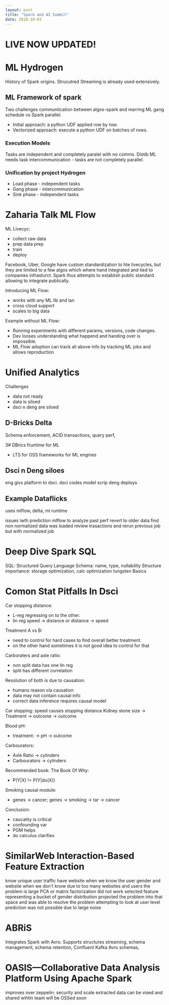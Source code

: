 ```yaml
---
layout: post
title: "Spark and AI Summit"
date: 2018-10-03
---
```

# LIVE NOW UPDATED!


# ML Hydrogen
History of Spark origins. Strucutred Streaming is already used extensively. 

## ML Framework of spark

Two challenges communitcation between algos-spark and marring ML gang schedule vs Spark parallel.

- Initial approach: a python UDF applied row by row.
- Vectorized approach: execute a python UDF on batches of rows.

### Execution Models
Tasks are independent and completely paralel with no comms.
Distib ML needs task intercommunication - tasks are not completely parallel.

### Unification by project Hydrogen

- Load phase - independent tasks
- Gang phase - intercommunication
- Sink phase - independent tasks


# Zaharia Talk ML Flow

ML Livecyc:

- collect raw data
- prep data prep 
- train 
- deploy


Facebook, Uber, Google have custom standardization to hte livecycles, but they are limited to a few algos which where hand integrated and tied to companies infrasturct. Spark thus attempts to establish public standard allowing to integrate publically.

Introducing ML Flow:

- works with any ML lib and lan
- cross cloud support
- scales to big data

Example without ML Flow: 
- Running experiments with different params, versions, code changes.
- Dev looses understanding what happend and handing over is impossible.
- ML Flow adoption can track all above info by tracking ML jobs and allows reproduction


# Unified Analytics  

Challenges
- data not ready
- data is siloed
- dsci n deng are siloed

## D-Bricks Delta
Schema enforcement, ACID transactions, query perf, 

3# DBrics fruntime for ML
- LTS for OSS frameworks for ML engines

## Dsci n Deng siloes

eng givs platform to dsci.
dsci codes model scrip
deng deploys

## Example Dataflicks
uses mlflow, delta, ml runtime

issues iwth prediction
mlflow to analyze past perf
revert to older data
find non normalized data was loaded
review trasactions and rerun previous job but with normalized job

# Deep Dive Spark SQL

SQL: Structured Query Language
Schema: name, type, nullability
Structure importance: storage optimization, calc optimization tungsten
Basics


# Comon Stat Pitfalls In Dsci

Car stopping distance:
- L-reg regressing on to the other.
- lin reg speed -> distance or distance -> speed

Treatment A vs B:
- need to control for hard cases to find overall better treatment.
- on the other hand sometimes it is not good idea to control for that

Carboraters and axle ratio:
- non split data has one lin reg
- split has different correlation

Resolution of both is due to causation:
- humans reason via causation
- data may not contain causal info
- correct data inference requires causal model

Car stopping: speed causes stopping distance
Kidney stone size
-> Treatment -> outcome
-> outcome

Blood pH:
- treatment:
  -> pH
  -> outcome

Carbourators:
- Axle Ratio -> cylinders
- Carbourators -> cylinders

Recommended book: The Book Of Why:
- P(Y|X) != P(Y|do(X))


Smoking causal module:
- genes -> cancer; genes -> smoking -> tar -> cancer


Conclusion:
- caucality is critical
- confounding var
- PGM helps
- do calculus clarifies


# SimilarWeb Interaction-Based Feature Extraction

know unique user traffic 
have website when we know the user gender and website when we don't know
due to too many websites and users the problem is large
PCA or matrix factorization did not work
selected feature representing a bucket of gender distribution
projected the problem into that space and was able to resolve the problem
attempting to look at user level prediction was not possible due to large noise


# ABRiS

Integrates Spark with Avro.
Supports structures streaming, schema management, schema retention, Confluent Kafka Avro schemas, 

# OASIS—Collaborative Data Analysis Platform Using Apache Spark

improves over zeppelin: security and scale
extracted data can be vised and shared wihtin team 
will be OSSed soon
